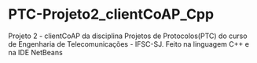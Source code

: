 # PTC-Projeto2_clientCoAP_Cpp
Projeto 2 - clientCoAP da disciplina Projetos de Protocolos(PTC) do curso de Engenharia de Telecomunicações - IFSC-SJ. Feito na linguagem C++ e na IDE NetBeans
